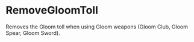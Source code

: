 # RemoveGloomToll
Removes the Gloom toll when using Gloom weapons (Gloom Club, Gloom Spear, Gloom Sword).
